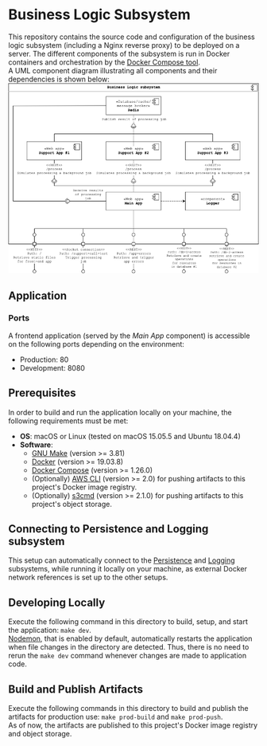 # Business Logic Subsystem

This repository contains the source code and configuration of the business logic subsystem (including a Nginx reverse
proxy) to be deployed on a server. The different components of the subsystem is run in Docker containers and
orchestration by the [Docker Compose tool](https://docs.docker.com/compose/).  
A UML component diagram illustrating all components and their dependencies is shown below:
![Component overview](./docs/business-logic-subsystem-component-diagram.png)

## Application

### Ports

A frontend application (served by the _Main App_ component) is accessible on the following ports depending on the
environment:

-   Production: 80
-   Development: 8080

## Prerequisites

In order to build and run the application locally on your machine, the following requirements must be met:

-   **OS**: macOS or Linux (tested on macOS 15.05.5 and Ubuntu 18.04.4)
-   **Software**:
    -   [GNU Make](https://www.gnu.org/software/make/) (version >= 3.81)
    -   [Docker](https://docs.docker.com/install/) (version >= 19.03.8)
    -   [Docker Compose](https://docs.docker.com/compose/install/) (version >= 1.26.0)
    -   (Optionally) [AWS CLI](https://docs.aws.amazon.com/cli/latest/userguide/install-cliv2.html) (version >= 2.0)
        for pushing artifacts to this project's Docker image registry.
    -   (Optionally) [s3cmd](https://s3tools.org/s3cmd) (version >= 2.1.0)
        for pushing artifacts to this project's object storage.

## Connecting to Persistence and Logging subsystem

This setup can automatically connect to the [Persistence](https://github.com/gucl-bachelor-project/db-access-app)
and [Logging](https://github.com/gucl-bachelor-project/logging-app) subsystems, while running it locally on your
machine, as external Docker network references is set up to the other setups.

## Developing Locally

Execute the following command in this directory to build, setup, and start the application: `make dev`.  
[Nodemon](https://github.com/remy/nodemon), that is enabled by default, automatically restarts the application when
file changes in the directory are detected. Thus, there is no need to rerun the `make dev` command whenever changes
are made to application code.

## Build and Publish Artifacts

Execute the following commands in this directory to build and publish the artifacts for production use:
`make prod-build` and `make prod-push`.  
As of now, the artifacts are published to this project's Docker image registry and object storage.
